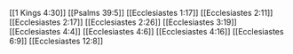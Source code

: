 [[1 Kings 4:30]]
[[Psalms 39:5]]
[[Ecclesiastes 1:17]]
[[Ecclesiastes 2:11]]
[[Ecclesiastes 2:17]]
[[Ecclesiastes 2:26]]
[[Ecclesiastes 3:19]]
[[Ecclesiastes 4:4]]
[[Ecclesiastes 4:6]]
[[Ecclesiastes 4:16]]
[[Ecclesiastes 6:9]]
[[Ecclesiastes 12:8]]
